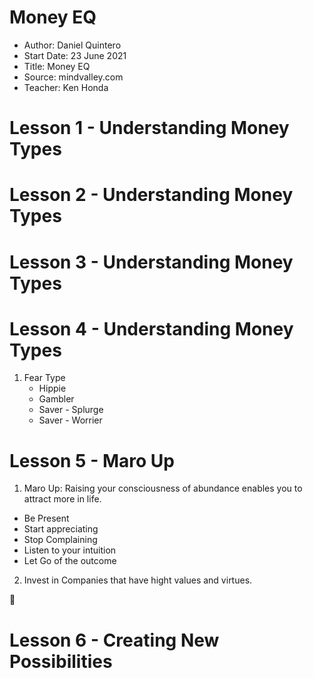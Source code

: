 # Money EQ

- Author: Daniel Quintero
- Start Date: 23 June 2021
- Title: Money EQ
- Source: mindvalley.com
- Teacher: Ken Honda

# Lesson 1 - Understanding Money Types
# Lesson 2 - Understanding Money Types
# Lesson 3 - Understanding Money Types
# Lesson 4 - Understanding Money Types

1. Fear Type
   -  Hippie
   -  Gambler
   -  Saver - Splurge
   -  Saver - Worrier

# Lesson 5 - Maro Up

1. Maro Up: Raising your consciousness of abundance enables you to attract more in life.
- Be Present
- Start appreciating
- Stop Complaining
- Listen to your intuition
- Let Go of the outcome

2. Invest in Companies that have hight values and virtues.

:palms_up_together:

# Lesson 6 - Creating New Possibilities
